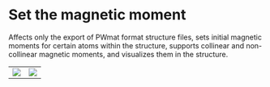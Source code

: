 # Set the magnetic moment

Affects only the export of PWmat format structure files, sets initial magnetic moments for certain atoms within the structure, supports collinear and non-collinear magnetic moments, and visualizes them in the structure.
<table><tr>
    <td> 
        <center>
            <img src={require('./nested/qstudio_manual_settings_magmom.png').default} />
        </center>
    </td>
    <td> 
        <center>
            <img src={require('./nested/qstudio_manual_settings_magmom2.png').default} />
        </center>
    </td>

</tr></table>

<!-- <img src='./nested/qstudio_manual_settings_magmom2.png' > -->
